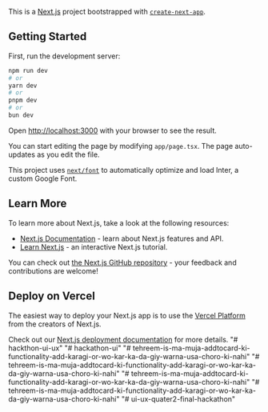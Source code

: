 This is a [Next.js](https://nextjs.org/) project bootstrapped with [`create-next-app`](https://github.com/vercel/next.js/tree/canary/packages/create-next-app).

## Getting Started

First, run the development server:

```bash
npm run dev
# or
yarn dev
# or
pnpm dev
# or
bun dev
```

Open [http://localhost:3000](http://localhost:3000) with your browser to see the result.

You can start editing the page by modifying `app/page.tsx`. The page auto-updates as you edit the file.

This project uses [`next/font`](https://nextjs.org/docs/basic-features/font-optimization) to automatically optimize and load Inter, a custom Google Font.

## Learn More

To learn more about Next.js, take a look at the following resources:

- [Next.js Documentation](https://nextjs.org/docs) - learn about Next.js features and API.
- [Learn Next.js](https://nextjs.org/learn) - an interactive Next.js tutorial.

You can check out [the Next.js GitHub repository](https://github.com/vercel/next.js/) - your feedback and contributions are welcome!

## Deploy on Vercel

The easiest way to deploy your Next.js app is to use the [Vercel Platform](https://vercel.com/new?utm_medium=default-template&filter=next.js&utm_source=create-next-app&utm_campaign=create-next-app-readme) from the creators of Next.js.

Check out our [Next.js deployment documentation](https://nextjs.org/docs/deployment) for more details.
"# hackthon-ui-ux" 
"# hackathon-ui" 
"# tehreem-is-ma-muja-addtocard-ki-functionality-add-karagi-or-wo-kar-ka-da-giy-warna-usa-choro-ki-nahi" 
"# tehreem-is-ma-muja-addtocard-ki-functionality-add-karagi-or-wo-kar-ka-da-giy-warna-usa-choro-ki-nahi" 
"# tehreem-is-ma-muja-addtocard-ki-functionality-add-karagi-or-wo-kar-ka-da-giy-warna-usa-choro-ki-nahi" 
"# tehreem-is-ma-muja-addtocard-ki-functionality-add-karagi-or-wo-kar-ka-da-giy-warna-usa-choro-ki-nahi" 
"# ui-ux-quater2-final-hackathon" 
